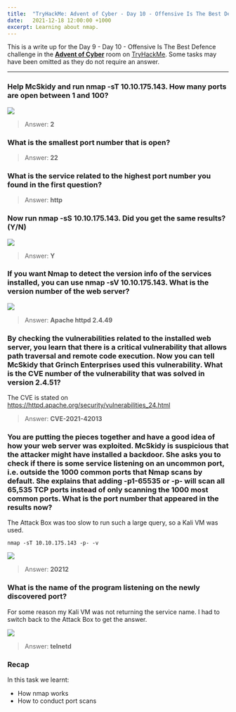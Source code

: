 ```yaml
---
title:  "TryHackMe: Advent of Cyber - Day 10 - Offensive Is The Best Defence"
date:   2021-12-18 12:00:00 +1000
excerpt: Learning about nmap.
---
```


This is a write up for the Day 9 - Day 10 - Offensive Is The Best Defence challenge in the [**Advent of Cyber**](https://tryhackme.com/room/adventofcyber3) room on [TryHackMe](https://tryhackme.com). Some tasks may have been omitted as they do not require an answer.

***

### Help McSkidy and run nmap -sT 10.10.175.143. How many ports are open between 1 and 100?

<img src="{{ site.baseurl }}/assets/images/2021-12-18-advent-of-cyber-day-10/d10_01.jpg">

> Answer: **2**

### What is the smallest port number that is open?

> Answer: **22**

### What is the service related to the highest port number you found in the first question?

> Answer: **http**

### Now run nmap -sS 10.10.175.143. Did you get the same results? (Y/N)

<img src="{{ site.baseurl }}/assets/images/2021-12-18-advent-of-cyber-day-10/d10_02.jpg">

> Answer: **Y**

### If you want Nmap to detect the version info of the services installed, you can use nmap -sV 10.10.175.143. What is the version number of the web server?

<img src="{{ site.baseurl }}/assets/images/2021-12-18-advent-of-cyber-day-10/d10_03.jpg">

> Answer: **Apache httpd 2.4.49**

### By checking the vulnerabilities related to the installed web server, you learn that there is a critical vulnerability that allows path traversal and remote code execution. Now you can tell McSkidy that Grinch Enterprises used this vulnerability. What is the CVE number of the vulnerability that was solved in version 2.4.51?

The CVE is stated on https://httpd.apache.org/security/vulnerabilities_24.html

> Answer: **CVE-2021-42013**

### You are putting the pieces together and have a good idea of how your web server was exploited. McSkidy is suspicious that the attacker might have installed a backdoor. She asks you to check if there is some service listening on an uncommon port, i.e. outside the 1000 common ports that Nmap scans by default. She explains that adding -p1-65535 or -p- will scan all 65,535 TCP ports instead of only scanning the 1000 most common ports. What is the port number that appeared in the results now?

The Attack Box was too slow to run such a large query, so a Kali VM was used.

```
nmap -sT 10.10.175.143 -p- -v
```

<img src="{{ site.baseurl }}/assets/images/2021-12-18-advent-of-cyber-day-10/d10_04.jpg">

> Answer: **20212**

### What is the name of the program listening on the newly discovered port?

For some reason my Kali VM was not returning the service name. I had to switch back to the Attack Box to get the answer.

<img src="{{ site.baseurl }}/assets/images/2021-12-18-advent-of-cyber-day-10/d10_05.jpg">

> Answer: **telnetd**

### Recap

In this task we learnt:
 * How nmap works
 * How to conduct port scans
 